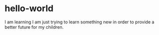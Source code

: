 # hello-world
I am learning
I am just trying to learn something new in order to provide a better future for my children.
